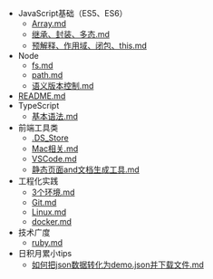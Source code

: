 
* JavaScript基础（ES5、ES6）
  * [Array.md](./JavaScript基础（ES5、ES6）/Array.md)
  * [继承、封装、多态.md](./JavaScript基础（ES5、ES6）/继承、封装、多态.md)
  * [预解释、作用域、闭包、this.md](./JavaScript基础（ES5、ES6）/预解释、作用域、闭包、this.md)
* Node
  * [fs.md](./Node/fs.md)
  * [path.md](./Node/path.md)
  * [语义版本控制.md](./Node/语义版本控制.md)
* [README.md](./README.md)
* TypeScript
  * [基本语法.md](./TypeScript/基本语法.md)
* 前端工具类
  * [.DS_Store](./前端工具类/.DS_Store)
  * [Mac相关.md](./前端工具类/Mac相关.md)
  * [VSCode.md](./前端工具类/VSCode.md)
  * [静态页面and文档生成工具.md](./前端工具类/静态页面and文档生成工具.md)
* 工程化实践
  * [3个环境.md](./工程化实践/3个环境.md)
  * [Git.md](./工程化实践/Git.md)
  * [Linux.md](./工程化实践/Linux.md)
  * [docker.md](./工程化实践/docker.md)
* 技术广度
  * [ruby.md](./技术广度/ruby.md)
* 日积月累小tips
  * [如何把json数据转化为demo.json并下载文件.md](./日积月累小tips/如何把json数据转化为demo.json并下载文件.md)